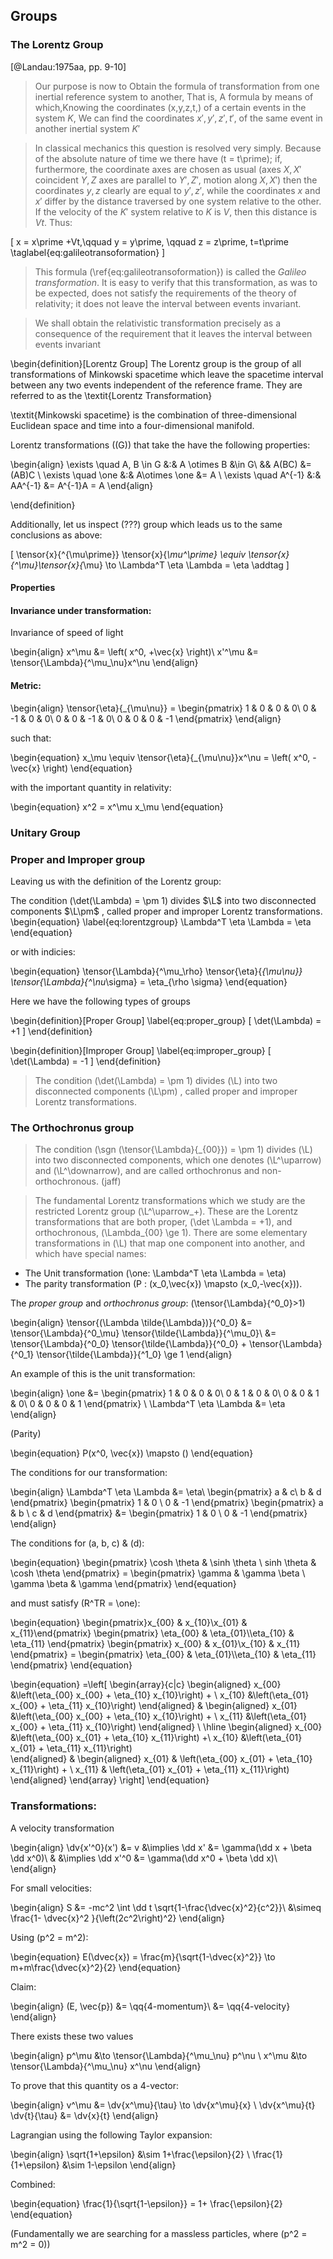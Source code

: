 <!--
@import "assets/custom.md"
-->
## Groups

### The Lorentz Group

[@Landau:1975aa, pp. 9-10] 
<!-- #TODO: Lorrentz Group definition get interesting points -->

>Our purpose is now to Obtain the formula of transformation from one inertial reference system to another, That is, A formula by means of which,Knowing the coordinates \(x,y,z,t,\) of a certain events in the system $K$, We can find the coordinates $x\prime,y\prime,z\prime,t\prime,$ of the same event in another inertial system $K\prime$

>In classical mechanics this question is resolved very simply. Because of the absolute nature of time we there have \(t = t\prime\); if, furthermore, the coordinate axes are chosen as usual (axes $X, X\prime$ coincident $Y, Z$ axes are parallel to $Y\prime, Z\prime$, motion along $X, X\prime$) then the coordinates $y,z$ clearly are equal to $y\prime,z\prime$, while the coordinates $x$ and $x\prime$ differ by the distance traversed by one system relative to the other. If the velocity of the $K\prime$ system relative to $K$ is $V$, then this distance is $Vt$. Thus:

\[
  x = x\prime +Vt,\qquad y = y\prime, \qquad z = z\prime, t=t\prime
  \taglabel{eq:galileotransoformation}
\]


>This formula (\ref{eq:galileotransoformation}) is called the *Galileo transformation*. It is easy to verify that this transformation, as was to be expected, does not satisfy the requirements of the theory of  relativity; it does not leave the interval between events invariant.

>We shall obtain the relativistic transformation precisely as a consequence of the requirement that it leaves the interval between events invariant

\begin{definition}[Lorentz Group]
The Lorentz group is the group of all transformations of Minkowski spacetime which leave the spacetime interval between any two events independent of the reference frame.  They are referred to as the \textit{Lorentz Transformation}

\textit{Minkowski spacetime} is the combination of three-dimensional Euclidean space and time into a four-dimensional manifold.

Lorentz transformations (\(G\)) that take the have the following properties:

\begin{align}
    \exists \quad A, B \in G &:&  A \otimes B &\in G\\
    && A(BC) &= (AB)C \\
  \exists \quad \one &:& A\otimes \one &= A \\
  \exists \quad A^{-1} &:& AA^{-1} &= A^{-1}A = A
\end{align}

\end{definition}

Additionally, let us inspect (???) group which leads us to the same conclusions as above:

\[
  \tensor{x}{^{\mu\prime}} \tensor{x}{_\mu^\prime} \equiv \tensor{x}{^\mu}\tensor{x}{_\mu} \to \Lambda^T \eta \Lambda = \eta \addtag
\]



#### Properties

#### Invariance under transformation:
Invariance of speed of light

\begin{align}
  x^\mu &= \left( x^0, +\vec{x} \right)\\
  x'^\mu &= \tensor{\Lambda}{^\mu_\nu}x^\nu
\end{align}

#### Metric:

\begin{align}
  \tensor{\eta}{_{\mu\nu}} = \begin{pmatrix}
    1 & 0 & 0 & 0\\
    0 & -1 & 0 & 0\\
    0 & 0 & -1 & 0\\
    0 & 0 & 0 & -1
  \end{pmatrix}
\end{align}

such that:

\begin{equation}
  x_\mu \equiv \tensor{\eta}{_{\mu\nu}}x^\nu = \left( x^0, -\vec{x} \right)
\end{equation}

with the important quantity in relativity:

\begin{equation}
  x^2 = x^\mu x_\mu
\end{equation}

### Unitary Group

### Proper and Improper group

Leaving us with the definition of the Lorentz group:

The condition \(\det(\Lambda) = \pm 1\) divides $\L$ into two disconnected components $\L\pm$ , called proper and improper Lorentz transformations.
\begin{equation}
  \label{eq:lorentzgroup}
  \Lambda^T \eta \Lambda = \eta
\end{equation}

or with indicies:

\begin{equation}
  \tensor{\Lambda}{^\mu_\rho} \tensor{\eta}{_{\mu\nu}} \tensor{\Lambda}{^\nu_\sigma} = \eta_{\rho \sigma}
\end{equation}


Here we have the following types of groups

\begin{definition}[Proper Group]
\label{eq:proper_group}
\[
  \det(\Lambda) = +1
\]
\end{definition}

\begin{definition}[Improper Group]
\label{eq:improper_group}
\[
  \det(\Lambda) = -1
\]
\end{definition}

>The condition \(\det(\Lambda) = \pm 1\) divides \(\L\) into two disconnected components \(\L\pm\) , called proper and improper Lorentz transformations.

### The Orthochronus group

>The condition \(\sgn (\tensor{\Lambda}{_{00}}) = \pm 1\) divides \(\L\) into two disconnected components, which one denotes \(\L^\uparrow\) and \(\L^\downarrow\), and are called orthochronus and non-orthochronous. (jaff)

>The fundamental Lorentz transformations which we study are the restricted Lorentz group \(\L^\uparrow_+\). These are the Lorentz transformations that are both proper, \(\det \Lambda = +1\), and orthochronous, \(\Lambda_{00} \ge 1\). There are some elementary transformations in \(\L\) that map one component into another, and which have special names:

 - The Unit transformation \(\one: \Lambda^T \eta \Lambda = \eta\)
 - The parity transformation \(P : (x_0,\vec{x}) \mapsto (x_0,-\vec{x})\).
 <!-- - The time-reversal transformation \(T : (x_0,\vec{x}) \mapsto (-x_0,\vec{x})\).
 - The space-time-inversion transformation \(PT : (x_0,\vec{x}) \mapsto (-x_0,-\vec{x})\). -->


 The _proper group_ and _orthochronus group_: \(\tensor{\Lambda}{^0_0}>1\)

\begin{align}
  \tensor{(\Lambda \tilde{\Lambda})}{^0_0} &= \tensor{\Lambda}{^0_\mu} \tensor{\tilde{\Lambda}}{^\mu_0}\\
  &= \tensor{\Lambda}{^0_0} \tensor{\tilde{\Lambda}}{^0_0} + \tensor{\Lambda}{^0_1} \tensor{\tilde{\Lambda}}{^1_0} \ge 1
\end{align}

An example of this is the unit transformation:

\begin{align}
  \one &= \begin{pmatrix}
    1 & 0 & 0 & 0\\
    0 & 1 & 0 & 0\\
    0 & 0 & 1 & 0\\
    0 & 0 & 0 & 1
  \end{pmatrix} \\
\Lambda^T \eta \Lambda &= \eta
\end{align}

(Parity)

\begin{equation}
  P(x^0, \vec{x}) \mapsto ()
\end{equation}

The conditions for our transformation:

\begin{align}
  \Lambda^T \eta \Lambda &= \eta\\
  \begin{pmatrix}
    a & c\\ b & d
  \end{pmatrix} \begin{pmatrix}
    1 & 0 \\ 0 & -1
  \end{pmatrix} \begin{pmatrix}
    a & b \\ c & d
  \end{pmatrix} &= \begin{pmatrix}
    1 & 0 \\ 0 & -1
  \end{pmatrix}
\end{align}

The conditions for \(a, b, c\) & \(d\):

\begin{equation}
  \begin{pmatrix}
    \cosh \theta & \sinh \theta \\ sinh \theta & \cosh \theta
    \end{pmatrix} = \begin{pmatrix}
    \gamma & \gamma \beta \\ \gamma \beta & \gamma
  \end{pmatrix}
\end{equation}

and must satisfy \(R^TR = \one\):


\begin{equation}
  \begin{pmatrix}x_{00} & x_{10}\\x_{01} & x_{11}\end{pmatrix}
  \begin{pmatrix} \eta_{00} & \eta_{01}\\\eta_{10} & \eta_{11} \end{pmatrix}
  \begin{pmatrix} x_{00} & x_{01}\\x_{10} & x_{11} \end{pmatrix} =
  \begin{pmatrix} \eta_{00} & \eta_{01}\\\eta_{10} & \eta_{11} \end{pmatrix}
\end{equation}

\begin{equation}
=\left[
\begin{array}{c|c}
  \begin{aligned}
    x_{00} &\left(\eta_{00} x_{00} + \eta_{10} x_{10}\right) + \\
    x_{10} &\left(\eta_{01} x_{00} + \eta_{11} x_{10}\right)
  \end{aligned} & \begin{aligned}
    x_{01} &\left(\eta_{00} x_{00} + \eta_{10} x_{10}\right) + \\
    x_{11} &\left(\eta_{01} x_{00} + \eta_{11} x_{10}\right)
  \end{aligned} \\
  \hline
  \begin{aligned}
  x_{00} &\left(\eta_{00} x_{01} + \eta_{10} x_{11}\right) +\\
  x_{10} &\left(\eta_{01} x_{01} + \eta_{11} x_{11}\right) \
  \end{aligned} & \begin{aligned}
  x_{01} & \left(\eta_{00} x_{01} + \eta_{10} x_{11}\right) + \\
  x_{11} & \left(\eta_{01} x_{01} + \eta_{11} x_{11}\right)
\end{aligned}
\end{array} \right]
\end{equation}

### Transformations:

A velocity transformation

\begin{align}
  \dv{x'^0}(x') &= v &\implies \dd x' &= \gamma(\dd x + \beta \dd x^0)\\
  & &\implies \dd x'^0 &= \gamma(\dd x^0 + \beta \dd x)\\
\end{align}

For small velocities:

\begin{align}
S &= -mc^2 \int \dd t \sqrt{1-\frac{\dvec{x}^2}{c^2}}\\
 &\simeq \frac{1- \dvec{x}^2 }{\left(2c^2\right)^2}
\end{align}


Using \(p^2 = m^2\):

\begin{equation}
  E(\dvec{x}) = \frac{m}{\sqrt{1-\dvec{x}^2}} \to m+m\frac{\dvec{x}^2}{2}
\end{equation}


Claim:

\begin{align}
  (E, \vec{p}) &= \qq{4-momentum}\\
  &= \qq{4-velocity}
\end{align}

There exists these two values

\begin{align}
  p^\mu &\to \tensor{\Lambda}{^\mu_\nu} p^\nu \\
  x^\mu &\to \tensor{\Lambda}{^\mu_\nu} x^\nu
\end{align}

To prove that this quantity os a 4-vector:

\begin{align}
  v^\mu &= \dv{x^\mu}{\tau} \to  \dv{x^\mu}{x} \\
  \dv{x^\mu}{t} \dv{t}{\tau} &= \dv{x}{t}
\end{align}



Lagrangian using the following Taylor expansion:

\begin{align}
  \sqrt{1+\epsilon} &\sim 1+\frac{\epsilon}{2} \\
  \frac{1}{1+\epsilon} &\sim 1-\epsilon
\end{align}

Combined:

\begin{equation}
  \frac{1}{\sqrt{1-\epsilon}} = 1+ \frac{\epsilon}{2}
\end{equation}


(Fundamentally we are searching for a massless particles, where \(p^2 = m^2 = 0\))
